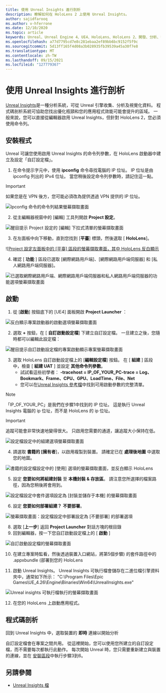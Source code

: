 ```yaml
---
title: 使用 Unreal Insights 進行剖析
description: 瞭解如何在 HoloLens 2 上使用 Unreal Insights。
author: sajidfarooq
ms.author: v-hferrone
ms.date: 12/10/2020
ms.topic: article
keywords: Unreal、Unreal Engine 4、UE4、HoloLens、HoloLens 2、開發、分析、Unreal 見解、檔、指南、功能、全像投影、遊戲開發、混合現實耳機、windows mixed reality 耳機、虛擬實境耳機
ms.openlocfilehash: a77d7795cd7e8c281ebaa2ef89bb6bc9152f5f9c
ms.sourcegitcommit: 5d13ff165f4d08a3b028935fb39539a45a30f7e8
ms.translationtype: MT
ms.contentlocale: zh-TW
ms.lasthandoff: 09/15/2021
ms.locfileid: "127779367"
---
```

# <a name="profiling-with-unreal-insights"></a>使用 Unreal Insights 進行剖析

[Unreal Insights](https://docs.unrealengine.com/TestingAndOptimization/PerformanceAndProfiling/UnrealInsights/Overview/index.html)是一種分析系統，可從 Unreal 引擎收集、分析及視覺化資料。 程式碼剖析系統可協助您找出優化瓶頸和您的應用程式效能可能會提升的區域。 一般來說，您可以直接從編輯器啟用 Unreal Insights，但針對 HoloLens 2，您必須使用命令列。

## <a name="setup"></a>安裝程式

Unreal 可讓您使用啟用 Unreal Insights 的命令列參數，在 HoloLens 啟動器中建立及設定「自訂設定檔」。

1. 在命令提示字元中，使用 **ipconfig** 命令尋找電腦的 IP 位址。 IP 位址是由 ipconfig 列出的 IPv4 位址。 當您稍後設定命令列參數時，請記住這一點。

> [!IMPORTANT]
> 如果您是在 VPN 後方，您可能必須改為提供透過 VPN 提供的 IP 位址。

![Ipconfig 命令的命令列結果螢幕擷取畫面](images/unreal-insights-img-01.png)

2. 從主編輯器視窗中的 [編輯] 工具列開啟 **Project 設定**。

![醒目提示 Project 設定的 [編輯] 下拉式清單的螢幕擷取畫面](images/unreal-insights-img-15.png)

3. 在左面板中向下移動，直到您找到 [**平臺**] 標頭，然後選取 [ **HoloLens**]。

![[Project 設定左面板中的 [平臺] 區段的螢幕擷取畫面，其中 HoloLens 反白顯示](images/unreal-insights-img-15.png)

4. 確認 [ **功能** ] 區段已選取 [網際網路用戶端]、[網際網路用戶端伺服器] 和 [私人網路用戶端伺服器]。

![已選取網際網路用戶端、網際網路用戶端伺服器和私人網路用戶端伺服器的功能選項螢幕擷取畫面](images/unreal-insights-img-14.png)

## <a name="launch"></a>啟動

1. 從 [**啟動**] 按鈕底下的 [UE4] 面板開啟 **Project Launcher** ：

![反白顯示專案啟動器的啟動選項螢幕擷取畫面](images/unreal-insights-img-07.png)

2. 選取 **+** 按鈕，在 [ **自訂啟動設定檔**] 下建立自訂設定檔。 一旦建立之後，您隨時都可以編輯此設定檔：

![醒目提示自訂啟動設定檔的專案啟動顯示專案螢幕擷取畫面](images/unreal-insights-img-08.png)

3. 選取 HoloLens 自訂啟動設定檔上的 [**編輯設定檔**] 按鈕。 在 [ **組建** ] 區段中，檢查 [ **組建 UAT** ] 並設定 **其他命令列參數**。
   - 試試看這些初學者： **-tracehost = IP_OF_YOUR_PC-trace = Log、Bookmark、Frame、CPU、GPU、LoadTime、File、Net**
   - 您可以在[Unreal Insights 參考檔](https://docs.unrealengine.com/TestingAndOptimization/PerformanceAndProfiling/UnrealInsights/Reference/index.html)中找到可用啟動參數的完整清單。

> [!NOTE]
> 「IP_OF_YOUR_PC」是我們在步驟1中找到的 IP 位址。 這是執行 Unreal Insights 電腦的 ip 位址，而不是 HoloLens 的 ip 位址。

> [!IMPORTANT]
> 追蹤可能會非常快速地變得很大。 只啟用您需要的通道，讓追蹤大小保持在低。

![設定檔設定中的組建選項螢幕擷取畫面](images/unreal-insights-img-17.png)

4. 請選取 **書籍的 [擁有者**]，以啟用複製到裝置。  請確定已在 **處理後地圖** 中選取您的地圖。

![書籍的設定檔設定中的 [使用] 選項的螢幕擷取畫面，並反白顯示 HoloLens](images/unreal-insights-img-09.png)

5. 設定 **您要如何將組建封裝** 至 **本機封裝 & 存放區**。 請注意您所選擇的檔案路徑，因為您稍後將會用到。

![設定檔設定中套件選項設定為 [封裝並儲存于本機] 的螢幕擷取畫面](images/unreal-insights-img-18.png)

6. 設定 **您要如何部署組建？** **不要部署**。

![螢幕擷取畫面：設定檔設定中部署設定為 [不要部署] 的部署選項](images/unreal-insights-img-19.png)

8. 選取 [**上一步**] 返回 **Project Launcher** 對話方塊的根目錄
9. 回到編輯器，按一下您自訂啟動設定檔上的 [ **啟動** ]

![自訂啟動設定檔的螢幕擷取畫面](images/unreal-insights-img-13.png)

10. 在建立專案時監看，然後透過裝置入口網站，將第5個步驟) 的套件路徑中的 .appxbundle (部署到您的 HoloLens

11. 啟動 Unreal Insights。 Unreal Insights 可執行檔會儲存在二進位檔引擎資料夾中，通常如下所示： "C:\Program Files\Epic Games\UE_4.26\Engine\Binaries\Win64\UnrealInsights.exe"

![Unreal insights 可執行檔執行的螢幕擷取畫面](images/unreal-insights-img-12.png)

12. 在您的 HoloLens 上啟動應用程式。

## <a name="profiling"></a>程式碼剖析

回到 Unreal Insights 中，選取裝置的 **即時** 連線以開始分析

自訂設定檔會在專案之間共用。 從這裡開始，您可以使用您所建立的自訂設定檔，而不需要每次都執行此動作。 每次開始 Unreal 時，您只需要重新建立與裝置的連線，並在 [安裝區段](#setup)中執行步驟3到6。

## <a name="see-also"></a>另請參閱

- [Unreal Insights 檔](https://docs.unrealengine.com/TestingAndOptimization/PerformanceAndProfiling/UnrealInsights/index.html)
